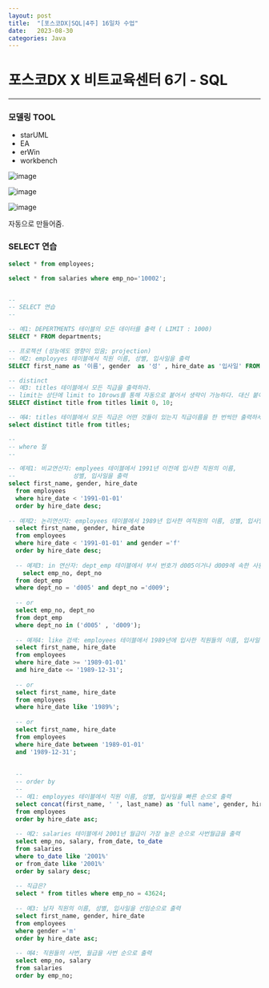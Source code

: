 ```yaml
---
layout: post
title:  "[포스코DX|SQL|4주] 16일차 수업"
date:   2023-08-30
categories: Java
---
```


# 포스코DX X 비트교육센터 6기 - SQL

---

### 모델링 TOOL

- starUML
- EA
- erWin
- workbench

![image](https://github.com/talkingOrange/talkingOrange.github.io/assets/88815795/c0688631-e867-46c3-ad30-6b22800a07da)

![image](https://github.com/talkingOrange/talkingOrange.github.io/assets/88815795/c83ee079-20e3-4df9-8a03-7f0855a8f806)

![image](https://github.com/talkingOrange/talkingOrange.github.io/assets/88815795/43d0a20e-ad40-43ee-a2f2-90b2843f7f36)

자동으로 만들어줌.


### SELECT 연습

```sql
select * from employees;

select * from salaries where emp_no='10002';


--
-- SELECT 연습 
--

-- 예1: DEPERTMENTS 테이블의 모든 데이터를 출력 ( LIMIT : 1000) 
SELECT * FROM departments;

-- 프로젝션 (성능에도 영향이 있음; projection)
-- 예2: employyes 테이블에서 직원 이름, 성별, 입사일을 출력
SELECT first_name as '이름', gender  as '성' , hire_date as '입사일' FROM employees;

-- distinct 
-- 예3: titles 테이블에서 모든 직급을 출력하라.
-- limit는 상단에 limit to 10rows를 통해 자동으로 붙어서 생략이 가능하다. 대신 붙이면, 시작과 끝 index 설정 가능.
SELECT distinct title from titles limit 0, 10;

-- 예4: titles 테이블에서 모든 직급은 어떤 것들이 있는지 직급이름을 한 번씩만 출력하세요.
select distinct title from titles;

--
-- where 절
--

-- 예제1: 비교연산자: emplyees 테이블에서 1991년 이전에 입사한 직원의 이름, 
--                성별, 입사일을 출력 
select first_name, gender, hire_date
  from employees
  where hire_date < '1991-01-01'
  order by hire_date desc;
  
-- 예제2: 논리연산자: employees 테이블에서 1989년 입사한 여직원의 이름, 성별, 입사일을 출력하세요
  select first_name, gender, hire_date
  from employees
  where hire_date < '1991-01-01' and gender ='f'
  order by hire_date desc;
  
  -- 예제3: in 연산자: dept_emp 테이블에서 부서 번호가 d005이거나 d009에 속한 사원의 사번, 부서 번호를 출력
    select emp_no, dept_no
  from dept_emp
  where dept_no = 'd005' and dept_no ='d009';
  
  -- or
  select emp_no, dept_no
  from dept_emp
  where dept_no in ('d005' , 'd009');
  
  -- 예제4: like 검색: employees 테이블에서 1989년에 입사한 직원들의 이름, 입사일을 출력
  select first_name, hire_date
  from employees
  where hire_date >= '1989-01-01'
  and hire_date <= '1989-12-31';
  
  -- or
  select first_name, hire_date
  from employees
  where hire_date like '1989%';
  
  -- or
  select first_name, hire_date
  from employees
  where hire_date between '1989-01-01'
  and '1989-12-31';
  
  
  --
  -- order by
  --
  -- 예1: employyes 테이블에서 직원 이름, 성별, 입사일을 빠른 순으로 출력
  select concat(first_name, ' ', last_name) as 'full name', gender, hire_date
  from employees
  order by hire_date asc;
  
  -- 예2: salaries 테이블에서 2001년 월급이 가장 높은 순으로 사번월급을 출력
  select emp_no, salary, from_date, to_date
  from salaries
  where to_date like '2001%'
  or from_date like '2001%'
  order by salary desc;
  
  -- 직급은?
  select * from titles where emp_no = 43624;
  
  -- 예3: 남자 직원의 이름, 성별, 입사일을 선임순으로 출력
  select first_name, gender, hire_date
  from employees
  where gender ='m'
  order by hire_date asc;
  
  -- 예4: 직원들의 사번, 월급을 사번 순으로 출력
  select emp_no, salary
  from salaries
  order by emp_no;
```
